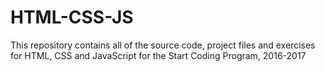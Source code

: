 # HTML-CSS-JS
This repository contains all of the source code, project files and exercises for HTML, CSS and JavaScript for the Start Coding Program, 2016-2017
